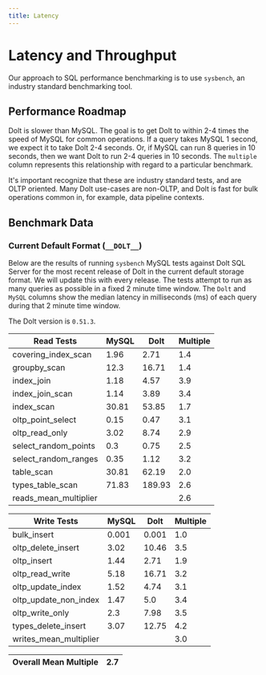 ```yaml
---
title: Latency
---
```


# Latency and Throughput

Our approach to SQL performance benchmarking is to use `sysbench`, an
industry standard benchmarking tool.

## Performance Roadmap

Dolt is slower than MySQL. The goal is to get Dolt to within 2-4 times
the speed of MySQL for common operations. If a query takes MySQL 1
second, we expect it to take Dolt 2-4 seconds. Or, if MySQL can run 8
queries in 10 seconds, then we want Dolt to run 2-4 queries in 10
seconds. The `multiple` column represents this relationship with
regard to a particular benchmark.

It's important recognize that these are industry standard tests, and
are OLTP oriented. Many Dolt use-cases are non-OLTP, and Dolt is fast
for bulk operations common in, for example, data pipeline contexts.

## Benchmark Data

### Current Default Format (`__DOLT__`)

Below are the results of running `sysbench` MySQL tests against Dolt
SQL Server for the most recent release of Dolt in the current default 
storage format. We will update this with every release. The tests 
attempt to run as many queries as possible in a fixed 2 minute time 
window. The `Dolt` and `MySQL` columns show the median latency in 
milliseconds (ms) of each query during that 2 minute time window.

The Dolt version is `0.51.3`.

<!-- START___DOLT___LATENCY_RESULTS_TABLE -->
|       Read Tests        | MySQL |  Dolt  | Multiple |
|-------------------------|-------|--------|----------|
| covering\_index\_scan   |  1.96 |   2.71 |      1.4 |
| groupby\_scan           |  12.3 |  16.71 |      1.4 |
| index\_join             |  1.18 |   4.57 |      3.9 |
| index\_join\_scan       |  1.14 |   3.89 |      3.4 |
| index\_scan             | 30.81 |  53.85 |      1.7 |
| oltp\_point\_select     |  0.15 |   0.47 |      3.1 |
| oltp\_read\_only        |  3.02 |   8.74 |      2.9 |
| select\_random\_points  |   0.3 |   0.75 |      2.5 |
| select\_random\_ranges  |  0.35 |   1.12 |      3.2 |
| table\_scan             | 30.81 |  62.19 |      2.0 |
| types\_table\_scan      | 71.83 | 189.93 |      2.6 |
| reads\_mean\_multiplier |       |        |      2.6 |

|       Write Tests        | MySQL | Dolt  | Multiple |
|--------------------------|-------|-------|----------|
| bulk\_insert             | 0.001 | 0.001 |      1.0 |
| oltp\_delete\_insert     |  3.02 | 10.46 |      3.5 |
| oltp\_insert             |  1.44 |  2.71 |      1.9 |
| oltp\_read\_write        |  5.18 | 16.71 |      3.2 |
| oltp\_update\_index      |  1.52 |  4.74 |      3.1 |
| oltp\_update\_non\_index |  1.47 |   5.0 |      3.4 |
| oltp\_write\_only        |   2.3 |  7.98 |      3.5 |
| types\_delete\_insert    |  3.07 | 12.75 |      4.2 |
| writes\_mean\_multiplier |       |       |      3.0 |

| Overall Mean Multiple | 2.7 |
|-----------------------|-----|
<!-- END___DOLT___LATENCY_RESULTS_TABLE -->
<br/>
